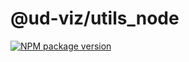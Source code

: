 # @ud-viz/utils_node

[![NPM package version](https://badgen.net/npm/v/@ud-viz/utils_node)](https://npmjs.com/package/@ud-viz/utils_node)
